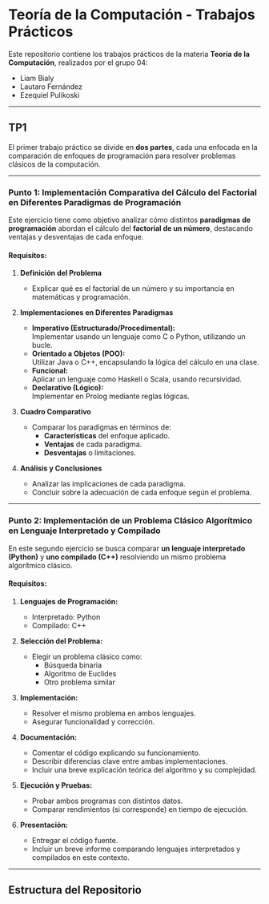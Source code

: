# Teoría de la Computación - Trabajos Prácticos

Este repositorio contiene los trabajos prácticos de la materia **Teoría de la Computación**, realizados por el grupo 04:

- Liam Bialy  
- Lautaro Fernández  
- Ezequiel Pulikoski  

---

## TP1

El primer trabajo práctico se divide en **dos partes**, cada una enfocada en la comparación de enfoques de programación para resolver problemas clásicos de la computación.

---

### Punto 1: Implementación Comparativa del Cálculo del Factorial en Diferentes Paradigmas de Programación

Este ejercicio tiene como objetivo analizar cómo distintos **paradigmas de programación** abordan el cálculo del **factorial de un número**, destacando ventajas y desventajas de cada enfoque.

#### Requisitos:

1. **Definición del Problema**  
   - Explicar qué es el factorial de un número y su importancia en matemáticas y programación.

2. **Implementaciones en Diferentes Paradigmas**  
   - **Imperativo (Estructurado/Procedimental):**  
     Implementar usando un lenguaje como C o Python, utilizando un bucle.  
   - **Orientado a Objetos (POO):**  
     Utilizar Java o C++, encapsulando la lógica del cálculo en una clase.  
   - **Funcional:**  
     Aplicar un lenguaje como Haskell o Scala, usando recursividad.  
   - **Declarativo (Lógico):**  
     Implementar en Prolog mediante reglas lógicas.

3. **Cuadro Comparativo**  
   - Comparar los paradigmas en términos de:  
     - **Características** del enfoque aplicado.  
     - **Ventajas** de cada paradigma.  
     - **Desventajas** o limitaciones.

4. **Análisis y Conclusiones**  
   - Analizar las implicaciones de cada paradigma.  
   - Concluir sobre la adecuación de cada enfoque según el problema.

---

### Punto 2: Implementación de un Problema Clásico Algorítmico en Lenguaje Interpretado y Compilado

En este segundo ejercicio se busca comparar **un lenguaje interpretado (Python)** y **uno compilado (C++)** resolviendo un mismo problema algorítmico clásico.

#### Requisitos:

1. **Lenguajes de Programación:**
   - Interpretado: Python  
   - Compilado: C++

2. **Selección del Problema:**
   - Elegir un problema clásico como:  
     - Búsqueda binaria  
     - Algoritmo de Euclides  
     - Otro problema similar

3. **Implementación:**
   - Resolver el mismo problema en ambos lenguajes.  
   - Asegurar funcionalidad y corrección.

4. **Documentación:**
   - Comentar el código explicando su funcionamiento.  
   - Describir diferencias clave entre ambas implementaciones.  
   - Incluir una breve explicación teórica del algoritmo y su complejidad.

5. **Ejecución y Pruebas:**
   - Probar ambos programas con distintos datos.  
   - Comparar rendimientos (si corresponde) en tiempo de ejecución.

6. **Presentación:**
   - Entregar el código fuente.  
   - Incluir un breve informe comparando lenguajes interpretados y compilados en este contexto.

---

## Estructura del Repositorio


